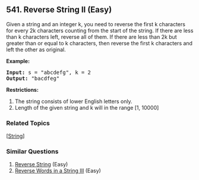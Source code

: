 <!--|This file generated by command(leetcode description); DO NOT EDIT.    |-->
<!--+----------------------------------------------------------------------+-->
<!--|@author    Openset <openset.wang@gmail.com>                           |-->
<!--|@link      https://github.com/openset                                 |-->
<!--|@home      https://github.com/openset/leetcode                        |-->
<!--+----------------------------------------------------------------------+-->

## 541. Reverse String II (Easy)

</p>
Given a string and an integer k, you need to reverse the first k characters for every 2k characters counting from the start of the string. If there are less than k characters left, reverse all of them. If there are less than 2k but greater than or equal to k characters, then reverse the first k characters and left the other as original.
</p>

<p><b>Example:</b><br />
<pre>
<b>Input:</b> s = "abcdefg", k = 2
<b>Output:</b> "bacdfeg"
</pre>
</p>

<b>Restrictions:</b> </b>
<ol>
<li> The string consists of lower English letters only.</li>
<li> Length of the given string and k will in the range [1, 10000]</li>
</ol>

### Related Topics
[[String](https://github.com/openset/leetcode/tree/master/tag/string/README.md)]

### Similar Questions
  1. [Reverse String](https://github.com/openset/leetcode/tree/master/problems/reverse-string) (Easy)
  1. [Reverse Words in a String III](https://github.com/openset/leetcode/tree/master/problems/reverse-words-in-a-string-iii) (Easy)
